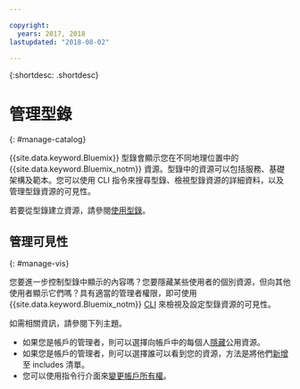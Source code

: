 ```yaml
---

copyright:
  years: 2017, 2018
lastupdated: "2018-08-02"

---
```


{:shortdesc: .shortdesc}

# 管理型錄
{: #manage-catalog}

{{site.data.keyword.Bluemix}} 型錄會顯示您在不同地理位置中的 {{site.data.keyword.Bluemix_notm}} 資源。型錄中的資源可以包括服務、基礎架構及範本。您可以使用 CLI 指令來搜尋型錄、檢視型錄資源的詳細資料，以及管理型錄資源的可見性。

若要從型錄建立資源，請參閱[使用型錄](/docs/overview/ui.html#catalogcreate)。

## 管理可見性
{: #manage-vis}

您要進一步控制型錄中顯示的內容嗎？您要隱藏某些使用者的個別資源，但向其他使用者顯示它們嗎？具有適當的管理者權限，即可使用 {{site.data.keyword.Bluemix_notm}} [CLI](/docs/cli/index.html#overview) 來檢視及設定型錄資源的可見性。

如需相關資訊，請參閱下列主題。

* 如果您是帳戶的管理者，則可以選擇向帳戶中的每個人[隱藏](/docs/account/exclude.html)公用資源。
* 如果您是帳戶的管理者，則可以選擇誰可以看到您的資源，方法是將他們[新增](/docs/account/include.html)至 includes 清單。
* 您可以使用指令行介面來[變更帳戶所有權](/docs/account/owners.html)。
